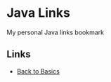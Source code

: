 # Java Links

My personal Java links bookmark

## Links

  * [Back to Basics](http://www.baeldung.com/java-tutorial)
